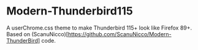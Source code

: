 # Modern-Thunderbird115
A userChrome.css theme to make Thunderbird 115+ look like Firefox 89+. Based on (ScanuNicco)[https://github.com/ScanuNicco/Modern-ThunderBird] code.
